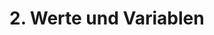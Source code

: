 <!--
author:   Tilman Schieber
email:    tilman.schieber@tu-berlin.de
version:  0.0.1
date:     2024
language: de
narrator: Deutsch Female
logo:     img/2/datastorage.png
icon:     img/TU_Logo_kurz.png
comment:  Nutzen Sie Python, um mit Werten zu rechnen und die Ergebnisse
          der Berechnungen in Variablen zu speichern.
import:   https://raw.githubusercontent.com/LiaTemplates/Pyodide/master/README.md
import:   ./macros.md
link:     styles/main.css

-->

# 2. Werte und Variablen

